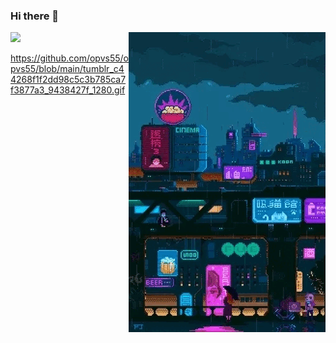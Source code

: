 ### Hi there 👋

<img align="right" src="https://raw.githubusercontent.com/opvs55/opvs55/b34091a054c947d4748bd0287f4d794f1262c34f/ezgif-3-4eb0718a5d.gif"/>

<a href="#" align="left" width="20vw"><img src="https://github-readme-stats.vercel.app/api?username=opvs55&show_icons=true" /></a>


https://github.com/opvs55/opvs55/blob/main/tumblr_c44268f1f2dd98c5c3b785ca7f3877a3_9438427f_1280.gif


<!--
**opvs55/opvs55** is a ✨ _special_ ✨ repository because its `README.md` (this file) appears on your GitHub profile.

Here are some ideas to get you started:

- 🔭 I’m currently working on ...
- 🌱 I’m currently learning ...
- 👯 I’m looking to collaborate on ...
- 🤔 I’m looking for help with ...
- 💬 Ask me about ...
- 📫 How to reach me: ...
- 😄 Pronouns: ...
- ⚡ Fun fact: ...
-->
